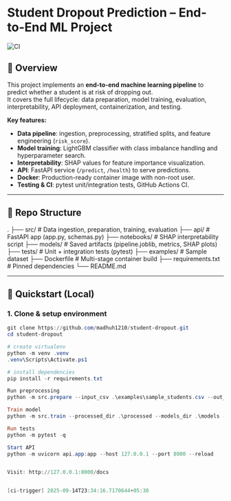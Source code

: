 # Student Dropout Prediction – End-to-End ML Project

![CI](https://github.com/madhuh1210/student-dropout/actions/workflows/ci.yml/badge.svg)

## 📌 Overview
This project implements an **end-to-end machine learning pipeline** to predict whether a student is at risk of dropping out.  
It covers the full lifecycle: data preparation, model training, evaluation, interpretability, API deployment, containerization, and testing.

**Key features:**
- **Data pipeline**: ingestion, preprocessing, stratified splits, and feature engineering (`risk_score`).
- **Model training**: LightGBM classifier with class imbalance handling and hyperparameter search.
- **Interpretability**: SHAP values for feature importance visualization.
- **API**: FastAPI service (`/predict`, `/health`) to serve predictions.
- **Docker**: Production-ready container image with non-root user.
- **Testing & CI**: pytest unit/integration tests, GitHub Actions CI.

---

## 📂 Repo Structure
.
├── src/ # Data ingestion, preparation, training, evaluation
├── api/ # FastAPI app (app.py, schemas.py)
├── notebooks/ # SHAP interpretability script
├── models/ # Saved artifacts (pipeline.joblib, metrics, SHAP plots)
├── tests/ # Unit + integration tests (pytest)
├── examples/ # Sample dataset
├── Dockerfile # Multi-stage container build
├── requirements.txt # Pinned dependencies
└── README.md


---

## 🚀 Quickstart (Local)

### 1. Clone & setup environment
```powershell
git clone https://github.com/madhuh1210/student-dropout.git
cd student-dropout

# create virtualenv
python -m venv .venv
.venv\Scripts\Activate.ps1

# install dependencies
pip install -r requirements.txt

Run preprocessing
python -m src.prepare --input_csv .\examples\sample_students.csv --out_dir .\processed --random_state 42

Train model
python -m src.train --processed_dir .\processed --models_dir .\models --random_state 42

Run tests
python -m pytest -q

Start API
python -m uvicorn api.app:app --host 127.0.0.1 --port 8000 --reload


Visit: http://127.0.0.1:8000/docs


[ci-trigger] 2025-09-14T23:34:16.7170644+05:30
